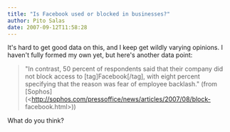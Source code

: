 ```yaml
---
title: "Is Facebook used or blocked in businesses?"
author: Pito Salas
date: 2007-09-12T11:58:28
---
```




It's hard to get good data on this, and I keep get wildly varying opinions. I
haven't fully formed my own yet, but here's another data point:

> "In contrast, 50 percent of respondents said that their company did not
> block access to [tag]Facebook[/tag], with eight percent specifying that the
> reason was fear of employee backlash." (from
> [Sophos](<http://sophos.com/pressoffice/news/articles/2007/08/block-
> facebook.html>))

What do you think?


